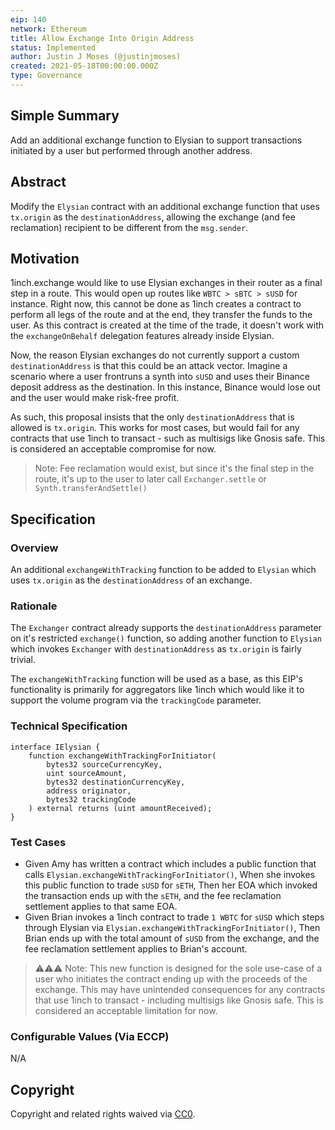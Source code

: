 ```yaml
---
eip: 140
network: Ethereum
title: Allow Exchange Into Origin Address
status: Implemented
author: Justin J Moses (@justinjmoses)
created: 2021-05-18T00:00:00.000Z
type: Governance
---
```


<!--You can leave these HTML comments in your merged EIP and delete the visible duplicate text guides, they will not appear and may be helpful to refer to if you edit it again. This is the suggested template for new EIPs. Note that an EIP number will be assigned by an editor. When opening a pull request to submit your EIP, please use an abbreviated title in the filename, `eip-draft_title_abbrev.md`. The title should be 44 characters or less.-->

## Simple Summary

<!--"If you can't explain it simply, you don't understand it well enough." Simply describe the outcome the proposed changes intends to achieve. This should be non-technical and accessible to a casual community member.-->

Add an additional exchange function to Elysian to support transactions initiated by a user but performed through another address.

## Abstract

<!--A short (~200 word) description of the proposed change, the abstract should clearly describe the proposed change. This is what *will* be done if the EIP is implemented, not *why* it should be done or *how* it will be done. If the EIP proposes deploying a new contract, write, "we propose to deploy a new contract that will do x".-->

Modify the `Elysian` contract with an additional exchange function that uses `tx.origin` as the `destinationAddress`, allowing the exchange (and fee reclamation) recipient to be different from the `msg.sender`.

## Motivation

<!--This is the problem statement. This is the *why* of the EIP. It should clearly explain *why* the current state of the protocol is inadequate.  It is critical that you explain *why* the change is needed, if the EIP proposes changing how something is calculated, you must address *why* the current calculation is innaccurate or wrong. This is not the place to describe how the EIP will address the issue!-->

1inch.exchange would like to use Elysian exchanges in their router as a final step in a route. This would open up routes like `WBTC > sBTC > sUSD` for instance. Right now, this cannot be done as 1inch creates a contract to perform all legs of the route and at the end, they transfer the funds to the user. As this contract is created at the time of the trade, it doesn't work with the `exchangeOnBehalf` delegation features already inside Elysian.

Now, the reason Elysian exchanges do not currently support a custom `destinationAddress` is that this could be an attack vector. Imagine a scenario where a user frontruns a synth into `sUSD` and uses their Binance deposit address as the destination. In this instance, Binance would lose out and the user would make risk-free profit.

As such, this proposal insists that the only `destinationAddress` that is allowed is `tx.origin`. This works for most cases, but would fail for any contracts that use 1inch to transact - such as multisigs like Gnosis safe. This is considered an acceptable compromise for now.

> Note: Fee reclamation would exist, but since it's the final step in the route, it's up to the user to later call `Exchanger.settle` or `Synth.transferAndSettle()`

## Specification

<!--The specification should describe the syntax and semantics of any new feature, there are five sections
1. Overview
2. Rationale
3. Technical Specification
4. Test Cases
5. Configurable Values
-->

### Overview

<!--This is a high level overview of *how* the EIP will solve the problem. The overview should clearly describe how the new feature will be implemented.-->

An additional `exchangeWithTracking` function to be added to `Elysian` which uses `tx.origin` as the `destinationAddress` of an exchange.

### Rationale

<!--This is where you explain the reasoning behind how you propose to solve the problem. Why did you propose to implement the change in this way, what were the considerations and trade-offs. The rationale fleshes out what motivated the design and why particular design decisions were made. It should describe alternate designs that were considered and related work. The rationale may also provide evidence of consensus within the community, and should discuss important objections or concerns raised during discussion.-->

The `Exchanger` contract already supports the `destinationAddress` parameter on it's restricted `exchange()` function, so adding another function to `Elysian` which invokes `Exchanger` with `destinationAddress` as `tx.origin` is fairly trivial.

The `exchangeWithTracking` function will be used as a base, as this EIP's functionality is primarily for aggregators like 1inch which would like it to support the volume program via the `trackingCode` parameter.

### Technical Specification

<!--The technical specification should outline the public API of the changes proposed. That is, changes to any of the interfaces Elysian currently exposes or the creations of new ones.-->

```solidity
interface IElysian {
    function exchangeWithTrackingForInitiator(
        bytes32 sourceCurrencyKey,
        uint sourceAmount,
        bytes32 destinationCurrencyKey,
        address originator,
        bytes32 trackingCode
    ) external returns (uint amountReceived);
}
```

### Test Cases

<!--Test cases for an implementation are mandatory for EIPs but can be included with the implementation..-->

- Given Amy has written a contract which includes a public function that calls `Elysian.exchangeWithTrackingForInitiator()`, When she invokes this public function to trade `sUSD` for `sETH`, Then her EOA which invoked the transaction ends up with the `sETH`, and the fee reclamation settlement applies to that same EOA.
- Given Brian invokes a 1inch contract to trade `1 WBTC` for `sUSD` which steps through Elysian via `Elysian.exchangeWithTrackingForInitiator()`, Then Brian ends up with the total amount of `sUSD` from the exchange, and the fee reclamation settlement applies to Brian's account.

> ⚠️⚠️⚠️ Note: This new function is designed for the sole use-case of a user who initiates the contract ending up with the proceeds of the exchange. This may have unintended consequences for any contracts that use 1inch to transact - including multisigs like Gnosis safe. This is considered an acceptable limitation for now.

### Configurable Values (Via ECCP)

<!--Please list all values configurable via ECCP under this implementation.-->

N/A

## Copyright

Copyright and related rights waived via [CC0](https://creativecommons.org/publicdomain/zero/1.0/).